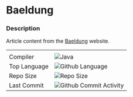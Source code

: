 # Baeldung

### Description
Article content from the [Baeldung](https://www.baeldung.com) website.

|              |                                                                                                                                                                                                                                                                                                                                                               |
|--------------|---------------------------------------------------------------------------------------------------------------------------------------------------------------------------------------------------------------------------------------------------------------------------------------------------------------------------------------------------------------|
                                                                                                                                                                                                                                                                                              |
| Compiler     | ![Java](https://img.shields.io/badge/JAVA%20-JDK%2011-green?style=for-the-badge)                                                                                                                                                                                                                                                                              |                                                                                                                                                                                                                                                                                               |
| Top Language | ![Github Language](https://img.shields.io/github/languages/top/lylio/cookie-contacts?style=for-the-badge)                                                                                                                                                                                                                                                     |
| Repo Size    | ![Repo Size](https://img.shields.io/github/repo-size/lylio/cookie-contacts?style=for-the-badge)                                                                                                                                                                                                                                                               |
| Last Commit  | ![Github Commit Activity](https://img.shields.io/github/last-commit/lylio/cookie-contacts/main?style=for-the-badge)                                                                                                                                                                                                                                           |


